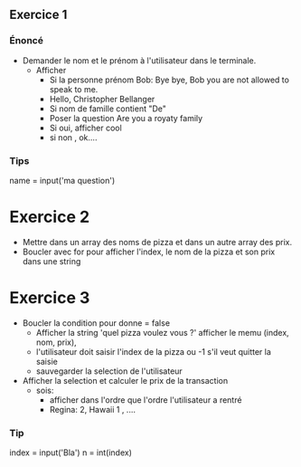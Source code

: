 ## Exercice 1

### Énoncé 

- Demander le nom et le prénom à l'utilisateur dans le terminale.
  - Afficher 
     - Si la personne prénom Bob:  Bye bye, Bob you are not allowed to speak to me.
     - Hello, Christopher Bellanger
     - Si nom de famille contient "De" 
      - Poser la question Are you a royaty family
       - Si oui, afficher cool 
       - si non , ok....

### Tips
name = input('ma question')


# Exercice 2

- Mettre dans un array des noms de pizza et dans un autre array des prix.
- Boucler avec for pour afficher l'index, le nom de la pizza et son prix dans une string

# Exercice 3

- Boucler la condition pour donne = false
  - Afficher la string 'quel pizza voulez vous ?' afficher le memu (index, nom, prix), 
  - l'utilisateur doit saisir l'index de la pizza ou -1 s'il veut quitter la saisie
  - sauvegarder la selection de l'utilisateur 
- Afficher la selection et calculer le prix de la transaction
  - sois: 
    - afficher dans l'ordre que l'ordre l'utilisateur a rentré
    - Regina: 2, Hawaii 1 , ....  


### Tip

index = input('Bla')
n = int(index)



